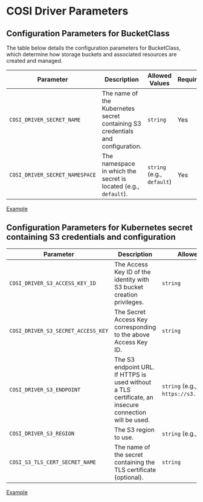 # COSI Driver Parameters

## Configuration Parameters for BucketClass

The table below details the configuration parameters for BucketClass, which determine how storage buckets and associated resources are created and managed.

| **Parameter**                                      | **Description**                                                                | **Allowed Values**         | **Required** |
|----------------------------------------------------|--------------------------------------------------------------------------------|----------------------------|--------------|
| `COSI_DRIVER_SECRET_NAME`         | The name of the Kubernetes secret containing S3 credentials and configuration. | `string`                   | Yes          |
| `COSI_DRIVER_SECRET_NAMESPACE`    | The namespace in which the secret is located (e.g., `default`).                | `string` (e.g., `default`) | Yes          |

[Example](../cosi-examples/bucketclass.yaml)

## Configuration Parameters for Kubernetes secret containing S3 credentials and configuration

| **Parameter**                 | **Description**                                                                                         | **Allowed Values**                          | **Required** |
|-------------------------------|---------------------------------------------------------------------------------------------------------|---------------------------------------------|--------------|
| `COSI_DRIVER_S3_ACCESS_KEY_ID`       | The Access Key ID of the identity with S3 bucket creation privileges.                                   | `string`                                    | Yes          |
| `COSI_DRIVER_S3_SECRET_ACCESS_KEY`   | The Secret Access Key corresponding to the above Access Key ID.                                         | `string`                                    | Yes          |
| `COSI_DRIVER_S3_ENDPOINT`            | The S3 endpoint URL. If HTTPS is used without a TLS certificate, an insecure connection will be used.   | `string` (e.g., `https://s3.ring.internal`) | Yes          |
| `COSI_DRIVER_S3_REGION`              | The S3 region to use.                                                                                   | `string` (e.g., `us-east-1`)                | Yes          |
| `COSI_S3_TLS_CERT_SECRET_NAME`| The name of the secret containing the TLS certificate (optional).                                       | `string`                                    | No           |

[Example](../cosi-examples/s3-secret-for-cosi.yaml)
